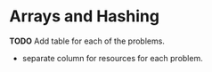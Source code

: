 # Arrays and Hashing



**TODO** Add table for each of the problems.
- separate column for resources for each problem.


